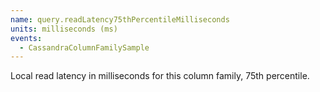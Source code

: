 ```yaml
---
name: query.readLatency75thPercentileMilliseconds
units: milliseconds (ms)
events:
  - CassandraColumnFamilySample
---
```


Local read latency in milliseconds for this column family, 75th percentile.